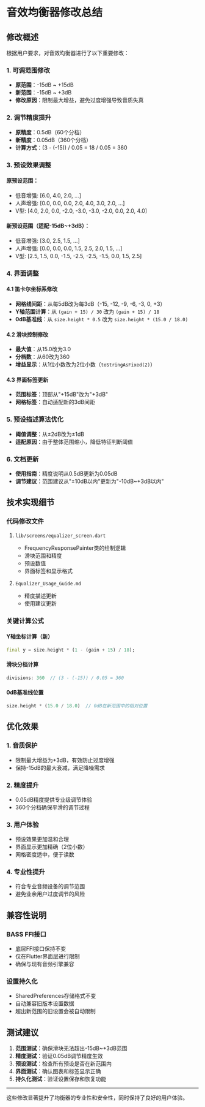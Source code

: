 # 音效均衡器修改总结

## 修改概述

根据用户要求，对音效均衡器进行了以下重要修改：

### 1. 可调范围修改
- **原范围**：-15dB ~ +15dB
- **新范围**：-15dB ~ +3dB
- **修改原因**：限制最大增益，避免过度增强导致音质失真

### 2. 调节精度提升
- **原精度**：0.5dB（60个分档）
- **新精度**：0.05dB（360个分档）
- **计算方式**：(3 - (-15)) / 0.05 = 18 / 0.05 = 360

### 3. 预设效果调整

#### 原预设范围：
- 低音增强: [6.0, 4.0, 2.0, ...]
- 人声增强: [0.0, 0.0, 0.0, 2.0, 4.0, 3.0, 2.0, ...]
- V型: [4.0, 2.0, 0.0, -2.0, -3.0, -3.0, -2.0, 0.0, 2.0, 4.0]

#### 新预设范围（适配-15dB~+3dB）：
- 低音增强: [3.0, 2.5, 1.5, ...]
- 人声增强: [0.0, 0.0, 0.0, 1.5, 2.5, 2.0, 1.5, ...]
- V型: [2.5, 1.5, 0.0, -1.5, -2.5, -2.5, -1.5, 0.0, 1.5, 2.5]

### 4. 界面调整

#### 4.1 笛卡尔坐标系修改
- **网格线间距**：从每5dB改为每3dB（-15, -12, -9, -6, -3, 0, +3）
- **Y轴范围计算**：从 `(gain + 15) / 30` 改为 `(gain + 15) / 18`
- **0dB基准线**：从 `size.height * 0.5` 改为 `size.height * (15.0 / 18.0)`

#### 4.2 滑块控制修改
- **最大值**：从15.0改为3.0
- **分档数**：从60改为360
- **增益显示**：从1位小数改为2位小数（`toStringAsFixed(2)`）

#### 4.3 界面标签更新
- **范围标签**：顶部从"+15dB"改为"+3dB"
- **网格标签**：自动适配新的3dB间距

### 5. 预设描述算法优化
- **阈值调整**：从±2dB改为±1dB
- **适配原因**：由于整体范围缩小，降低特征判断阈值

### 6. 文档更新
- **使用指南**：精度说明从0.5dB更新为0.05dB
- **调节建议**：范围建议从"±10dB以内"更新为"-10dB~+3dB以内"

## 技术实现细节

### 代码修改文件
1. `lib/screens/equalizer_screen.dart`
   - FrequencyResponsePainter类的绘制逻辑
   - 滑块范围和精度
   - 预设数值
   - 界面标签和显示格式

2. `Equalizer_Usage_Guide.md`
   - 精度描述更新
   - 使用建议更新

### 关键计算公式

#### Y轴坐标计算（新）
```dart
final y = size.height * (1 - (gain + 15) / 18);
```

#### 滑块分档计算
```dart
divisions: 360  // (3 - (-15)) / 0.05 = 360
```

#### 0dB基准线位置
```dart
size.height * (15.0 / 18.0)  // 0dB在新范围中的相对位置
```

## 优化效果

### 1. 音质保护
- 限制最大增益为+3dB，有效防止过度增强
- 保持-15dB的最大衰减，满足降噪需求

### 2. 精度提升
- 0.05dB精度提供专业级调节体验
- 360个分档确保平滑的调节过程

### 3. 用户体验
- 预设效果更加温和合理
- 界面显示更加精确（2位小数）
- 网格密度适中，便于读数

### 4. 专业性提升
- 符合专业音频设备的调节范围
- 避免业余用户过度调节的风险

## 兼容性说明

### BASS FFI接口
- 底层FFI接口保持不变
- 仅在Flutter界面层进行限制
- 确保与现有音频引擎兼容

### 设置持久化
- SharedPreferences存储格式不变
- 自动兼容旧版本设置数据
- 超出新范围的旧设置会被自动限制

## 测试建议

1. **范围测试**：确保滑块无法超出-15dB~+3dB范围
2. **精度测试**：验证0.05dB调节精度生效
3. **预设测试**：检查所有预设是否在新范围内
4. **界面测试**：确认图表和标签显示正确
5. **持久化测试**：验证设置保存和恢复功能

---

这些修改显著提升了均衡器的专业性和安全性，同时保持了良好的用户体验。
